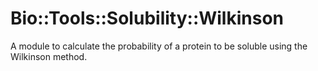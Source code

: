 Bio::Tools::Solubility::Wilkinson
=================================

A module to calculate the probability of a protein to be soluble using
the Wilkinson method.
